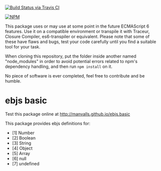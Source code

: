 [![Build Status via Travis CI](https://travis-ci.org/manvalls/ebjs.basic.svg?branch=master)](https://travis-ci.org/manvalls/ebjs.basic)

[![NPM](https://nodei.co/npm/ebjs.basic.png?downloads=true)](https://nodei.co/npm/ebjs.basic/)

This package uses or may use at some point in the future ECMAScript 6 features. Use it on a compatible environment or transpile it with Traceur, Closure Compiler, es6-transpiler or equivalent. Please note that some of these have flaws and bugs, test your code carefully until you find a suitable tool for your task.

When cloning this repository, put the folder inside another named "node_modules" in order to avoid potential errors related to npm's dependency handling, and then run `npm install` on it.

No piece of software is ever completed, feel free to contribute and be humble.

# ebjs basic

Test this package online at http://manvalls.github.io/ebjs.basic

This package provides ebjs definitions for:

- [1\] Number
- [2\] Boolean
- [3\] String
- [4\] Object
- [5\] Array
- [6\] null
- [7\] undefined

